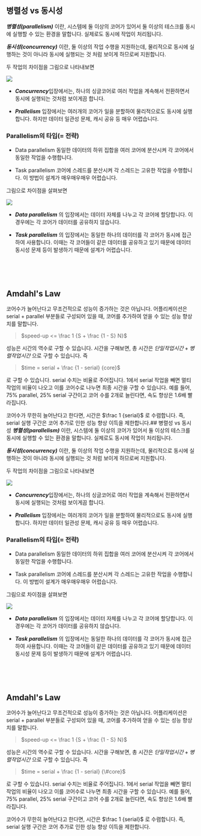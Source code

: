 ## 병렬성 vs 동시성
***병렬성(parallelism)*** 이란, 시스템에 둘 이상의 코어가 있어서 둘 이상의 테스크를 동시에 실행할 수 있는 환경을 말합니다. 실제로도 동시에 작업이 처리됩니다.

***동시성(concurrency)*** 이란, 둘 이상의 작업 수행을 지원하는데, 물리적으로 동시에 실행하는 것이 아니라 동시에 실행되는 것 처럼 보이게 하므로써 지원합니다.

두 작업의 차이점을 그림으로 나타내보면

![](https://velog.velcdn.com/images/seokjun0915/post/e92f12b5-8389-43c1-900f-3a45e4d516ad/image.jpeg)

- ***Concurrency***입장에서는, 하나의 싱글코어로 여러 작업을 계속해서 전환하면서 동시에 실행되는 것처럼 보이게끔 합니다.

- ***Prallelism*** 입장에서는 여러개의 코어가 일을 분할하여 물리적으로도 동시에 실행합니다. 하지만 데이터 일관성 문제, 캐시 공유 등 매우 어렵습니다.


### Parallelism의 타입(= 전략)
- Data parallelism
동일한 데이터의 하위 집합을 여러 코어에 분산시켜 각 코어에서 동일한 작업을 수행합니다.


- Task parallelism
코어에 스레드를 분산시켜 각 스레드는 고유한 작업을 수행합니다. 이 방법이 설계가 매우매우매우 어렵습니다.

그림으로 차이점을 살펴보면

![](https://velog.velcdn.com/images/seokjun0915/post/9fb43587-becf-4bb2-8931-e606e723d4d0/image.jpeg)

- ***Data parallelism*** 의 입장에서는 데이터 자체를 나누고 각 코어에 할당합니다. 이 경우에는 각 코어가 데이터를 공유하지 않습니다.

- ***Task parallelism*** 의 입장에서는 동일한 하나의 데이터를 각 코어가 동시에 접근하여 사용합니다. 이때는 각 코어들이 같은 데이터를 공유하고 있기 때문에 데이터 동시성 문제 등이 발생하기 때문에 설계가 어렵습니다.

<br/><br/><br/>

## Amdahl's Law
코어수가 늘어난다고 무조건적으로 성능이 증가하는 것은 아닙니다. 어플리케이션은 serial + parallel 부분들로 구성되어 있을 때, 코어를 추가하여 얻을 수 있는 성능 향상치를 말합니다.

> $speed-up <= \frac 1 {S + \frac {1 - S} N}$

성능은 시간의 역수로 구할 수 있습니다. 시간을 구해보면, 총 시간은 $단일 작업 시간 + 병렬 작업 시간$ 으로 구할 수 있습니다. 즉

> $time = serial + \frac {1 - serial} {core}$

로 구할 수 있습니다. serial 수치는 비율로 주어집니다. 1에서 serial 작업을 빼면 멀티 작업의 비율이 나오고 이를 코어수로 나누면 최종 시간을 구할 수 있습니다. 예를 들어, 75% parallel, 25% serial 구간이고 코어 수를 2개로 늘린다면, 속도 향상은 1.6배 빨라집니다. 

코어수가 무한히 늘어난다고 한다면, 시간은 $\frac 1 {serial}$ 로 수렴합니다. 즉, serial 실행 구간은 코어 추가로 인한 성능 향상 이득을 제한합니다.## 병렬성 vs 동시성
***병렬성(parallelism)*** 이란, 시스템에 둘 이상의 코어가 있어서 둘 이상의 테스크를 동시에 실행할 수 있는 환경을 말합니다. 실제로도 동시에 작업이 처리됩니다.

***동시성(concurrency)*** 이란, 둘 이상의 작업 수행을 지원하는데, 물리적으로 동시에 실행하는 것이 아니라 동시에 실행되는 것 처럼 보이게 하므로써 지원합니다.

두 작업의 차이점을 그림으로 나타내보면

![](https://velog.velcdn.com/images/seokjun0915/post/e92f12b5-8389-43c1-900f-3a45e4d516ad/image.jpeg)

- ***Concurrency***입장에서는, 하나의 싱글코어로 여러 작업을 계속해서 전환하면서 동시에 실행되는 것처럼 보이게끔 합니다.

- ***Prallelism*** 입장에서는 여러개의 코어가 일을 분할하여 물리적으로도 동시에 실행합니다. 하지만 데이터 일관성 문제, 캐시 공유 등 매우 어렵습니다.


### Parallelism의 타입(= 전략)
- Data parallelism
동일한 데이터의 하위 집합을 여러 코어에 분산시켜 각 코어에서 동일한 작업을 수행합니다.


- Task parallelism
코어에 스레드를 분산시켜 각 스레드는 고유한 작업을 수행합니다. 이 방법이 설계가 매우매우매우 어렵습니다.

그림으로 차이점을 살펴보면

![](https://velog.velcdn.com/images/seokjun0915/post/9fb43587-becf-4bb2-8931-e606e723d4d0/image.jpeg)

- ***Data parallelism*** 의 입장에서는 데이터 자체를 나누고 각 코어에 할당합니다. 이 경우에는 각 코어가 데이터를 공유하지 않습니다.

- ***Task parallelism*** 의 입장에서는 동일한 하나의 데이터를 각 코어가 동시에 접근하여 사용합니다. 이때는 각 코어들이 같은 데이터를 공유하고 있기 때문에 데이터 동시성 문제 등이 발생하기 때문에 설계가 어렵습니다.

<br/><br/><br/>

## Amdahl's Law
코어수가 늘어난다고 무조건적으로 성능이 증가하는 것은 아닙니다. 어플리케이션은 serial + parallel 부분들로 구성되어 있을 때, 코어를 추가하여 얻을 수 있는 성능 향상치를 말합니다.

> $speed-up <= \frac 1 {S + \frac {1 - S} N}$

성능은 시간의 역수로 구할 수 있습니다. 시간을 구해보면, 총 시간은 $단일 작업 시간 + 병렬 작업 시간$ 으로 구할 수 있습니다. 즉

> $time = serial + \frac {1 - serial} {\#core}$

로 구할 수 있습니다. serial 수치는 비율로 주어집니다. 1에서 serial 작업을 빼면 멀티 작업의 비율이 나오고 이를 코어수로 나누면 최종 시간을 구할 수 있습니다. 예를 들어, 75% parallel, 25% serial 구간이고 코어 수를 2개로 늘린다면, 속도 향상은 1.6배 빨라집니다. 

코어수가 무한히 늘어난다고 한다면, 시간은 $\frac 1 {serial}$ 로 수렴합니다. 즉, serial 실행 구간은 코어 추가로 인한 성능 향상 이득을 제한합니다.
